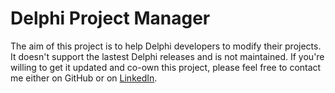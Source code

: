 # Delphi Project Manager
The aim of this project is to help Delphi developers to modify their projects. It doesn't support the lastest Delphi releases and is not maintained. If you're willing to get it updated and co-own this project, please feel free to contact me either on GitHub or on [LinkedIn](https://www.linkedin.com/in/marek-lemanczyk-432819154).
